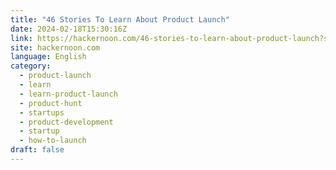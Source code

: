 ```yaml
---
title: "46 Stories To Learn About Product Launch"
date: 2024-02-18T15:30:16Z
link: https://hackernoon.com/46-stories-to-learn-about-product-launch?source=rss&utm_medium=RSS&utm_source=news.12bit.vn
site: hackernoon.com
language: English
category:
  - product-launch
  - learn
  - learn-product-launch
  - product-hunt
  - startups
  - product-development
  - startup
  - how-to-launch
draft: false
---
```

